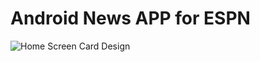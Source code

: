 # Android News APP for ESPN
![Home Screen Card Design](https://cloud.githubusercontent.com/assets/19834770/26443428/3cdb0e90-40ed-11e7-8bff-018ded039f7b.png)
